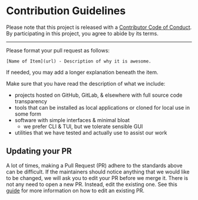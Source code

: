 # Contribution Guidelines

Please note that this project is released with a
[Contributor Code of Conduct](code-of-conduct.md). By participating in this
project, you agree to abide by its terms.

---

Please format your pull request as follows:

`[Name of Item](url) - Description of why it is awesome.`

If needed, you may add a longer explanation beneath the item.

Make sure that you have read the description of what we include:
- projects hosted on GitHub, GitLab, & elsewhere with full source code transparency
- tools that can be installed as local applications or cloned for local use in some form
- software with simple interfaces & minimal bloat
    - we prefer CLI & TUI, but we tolerate sensible GUI
- utilities that we have tested and actually use to assist our work

## Updating your PR

A lot of times, making a Pull Request (PR) adhere to the standards above can be difficult.
If the maintainers should notice anything that we would like to be changed, we will ask you to
edit your PR before we merge it. There is not any need to open a new PR. Instead, edit
the existing one. See this
[guide](https://github.com/RichardLitt/knowledge/blob/master/github/amending-a-commit-guide.md)
for more information on how to edit an existing PR.

